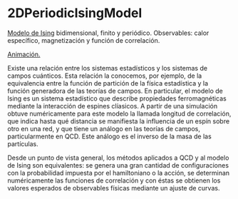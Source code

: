 # 2DPeriodicIsingModel
[Modelo de Ising](https://www.youtube.com/watch?v=1CCZkHPrhzk&ab_channel=PrettyMuchPhysics) bidimensional, finito y periódico. Observables: calor específico, magnetización y función de correlación. 

[Animación.](https://drive.google.com/file/d/1-fSmn80ETYLHJEAT3UtTv2ZZUnnu4q73/view?usp=sharing)

Existe una relación entre los sistemas estadísticos y los sistemas de campos cuánticos. Esta relación la conocemos, por ejemplo, de la equivalencia entre la función de partición de la física estadística y la función generadora de las teorías de campos. En particular, el modelo de Ising es un sistema estadístico que describe propiedades ferromagnéticas mediante la interacción de espines clíasicos. A partir de una simulación obtuve numéricamente para este modelo la llamada longitud de correlación, que indica hasta qué distancia se manifiesta la influencia de un espín sobre otro en una red, y que tiene un análogo en las teorías de campos, particularmente en QCD. Este análogo es el inverso de la masa de las partículas.

Desde un punto de vista general, los métodos aplicados a QCD y al modelo de Ising son equivalentes: se genera una gran cantidad de configuraciones con la probabilidad impuesta por el hamiltoniano o la acción, se determinan numéricamente las funciones de correlación y con éstas se obtienen los valores esperados de observables físicas mediante un ajuste de curvas. 
